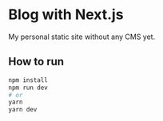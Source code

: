 # Blog with Next.js

My personal static site without any CMS yet.

## How to run

```bash
npm install
npm run dev
# or
yarn
yarn dev
```
